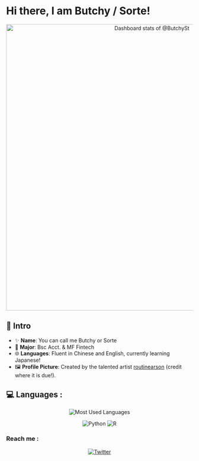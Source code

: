 # Hi there, I am Butchy / Sorte!

<div align="center">
  <a href="https://next.ossinsight.io/widgets/official/compose-user-dashboard-stats?user_id=107987287" target="_blank" style="display: block" align="center">
    <picture>
      <source media="(prefers-color-scheme: dark)" srcset="https://next.ossinsight.io/widgets/official/compose-user-dashboard-stats/thumbnail.png?user_id=107987287&image_size=auto&color_scheme=dark" width="771" height="auto">
      <img alt="Dashboard stats of @ButchySt" src="https://next.ossinsight.io/widgets/official/compose-user-dashboard-stats/thumbnail.png?user_id=107987287&image_size=auto&color_scheme=light" width="771" height="auto">
    </picture>
  </a>
</div>

## 👋 Intro

- ✨ **Name**: You can call me Butchy or Sorte
- 📖 **Major**: Bsc Acct. & MF Fintech
- 🌐 **Languages**: Fluent in Chinese and English, currently learning Japanese!
- 🖼️ **Profile Picture**: Created by the talented artist [routinearson](https://x.com/routinearson) (credit where it is due!).

## 💻 Languages :

<div align="center">

![Most Used Languages](https://github-readme-stats.vercel.app/api/top-langs/?username=ButchySt&layout=compact&theme=github-light)

![Python](https://img.shields.io/badge/Python-3776AB?style=for-the-badge&logo=python&logoColor=white)
![R](https://img.shields.io/badge/R-276DC3?style=for-the-badge&logo=r&logoColor=white)

</div>

### Reach me :

<div align="center">

[![Twitter](https://img.shields.io/badge/Twitter-1DA1F2?style=for-the-badge&logo=twitter&logoColor=white)](https://twitter.com/KonoSorte)

</div>

